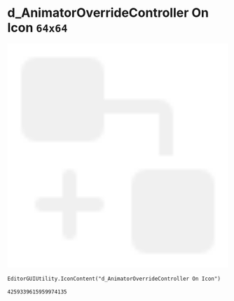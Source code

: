 # d_AnimatorOverrideController On Icon `64x64`
<img src="/img/d_AnimatorOverrideController%20On%20Icon.png" width=512 height=512>

``` CSharp
EditorGUIUtility.IconContent("d_AnimatorOverrideController On Icon")
```
```
4259339615959974135
```
